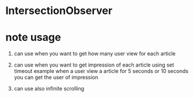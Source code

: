 # IntersectionObserver

# note usage

1. can use when you want to get how many user view for each article

2. can use when you want to get impression of each article using set timeout
   example
   when a user view a article for 5 seconds or 10 seconds you can get the user of impression

3. can use also infinite scrolling
